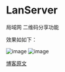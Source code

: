 # LanServer
局域网 二维码分享功能

效果如如下：

![image](https://github.com/LillteZheng/LanServer/raw/master/gif/normal.gif)
![image](https://github.com/LillteZheng/LanServer/raw/master/gif/password.gif)

[博客原文](https://blog.csdn.net/u011418943/article/details/81051646)